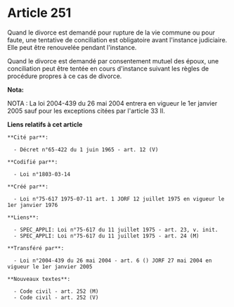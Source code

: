 # Article 251

Quand le divorce est demandé pour rupture de la vie commune ou pour faute, une tentative de conciliation est obligatoire
avant l'instance judiciaire. Elle peut être renouvelée pendant l'instance.

Quand le divorce est demandé par consentement mutuel des époux, une conciliation peut être tentée en cours d'instance suivant
les règles de procédure propres à ce cas de divorce.

**Nota:**

NOTA : La loi 2004-439 du 26 mai 2004 entrera en vigueur le 1er janvier 2005 sauf pour les exceptions citées par l'article 33
II.

**Liens relatifs à cet article**

	**Cité par**:

	  - Décret n°65-422 du 1 juin 1965 - art. 12 (V)

	**Codifié par**:

	  - Loi n°1803-03-14

	**Créé par**:

	  - Loi n°75-617 1975-07-11 art. 1 JORF 12 juillet 1975 en vigueur le 1er janvier 1976

	**Liens**:

	  - SPEC_APPLI: Loi n°75-617 du 11 juillet 1975 - art. 23, v. init.
	  - SPEC_APPLI: Loi n°75-617 du 11 juillet 1975 - art. 24 (M)

	**Transféré par**:

	  - Loi n°2004-439 du 26 mai 2004 - art. 6 () JORF 27 mai 2004 en vigueur le 1er janvier 2005

	**Nouveaux textes**:

	  - Code civil - art. 252 (M)
	  - Code civil - art. 252 (V)
